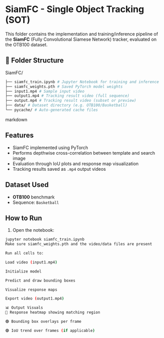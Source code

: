 # SiamFC - Single Object Tracking (SOT)

This folder contains the implementation and training/inference pipeline of the **SiamFC** (Fully Convolutional Siamese Network) tracker, evaluated on the OTB100 dataset.

## 📁 Folder Structure

SiamFC/
 ```bash
├── siamfc_train.ipynb # Jupyter Notebook for training and inference
├── siamfc_weights.pth # Saved PyTorch model weights
├── input1.mp4 # Sample input video
├── output1.mp4 # Tracking result video (full sequence)
├── output.mp4 # Tracking result video (subset or preview)
├── data/ # Dataset directory (e.g. OTB100/Basketball)
└── pycache/ # Auto-generated cache files
 ```
markdown


## Features

- SiamFC implemented using PyTorch
- Performs depthwise cross-correlation between template and search image
- Evaluation through IoU plots and response map visualization
- Tracking results saved as `.mp4` output videos

## Dataset Used

- **OTB100** benchmark
- Sequence: `Basketball`



## How to Run

1. Open the notebook:
 ```bash
 jupyter notebook siamfc_train.ipynb
Make sure siamfc_weights.pth and the video/data files are present

Run all cells to:

Load video (input1.mp4)

Initialize model

Predict and draw bounding boxes

Visualize response maps

Export video (output1.mp4)

📊 Output Visuals
🔵 Response heatmap showing matching region

🟢 Bounding box overlays per frame

🟣 IoU trend over frames (if applicable)
